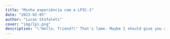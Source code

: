 ```yaml
---
title: "Minha experiência com a LPIC-1"
date: "2023-02-05"
author: "Lucas Stofaleti"
cover: "img/lpi.png"
description: "\"Hello, friend?\" That's lame. Maybe I should give you a name?"
---
```


